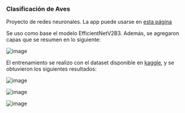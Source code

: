 ### Clasificación de Aves

Proyecto de redes neuronales.
La app puede usarse en [esta página](https://fofojaramillo.github.io/birds-app/)

Se uso como base el modelo EfficientNetV2B3. Además, se agregaron capas que se resumen en lo siguiente:

![image](https://github.com/fofojaramillo/birds-app/assets/78995026/e59e5726-cdee-4737-a546-d46c27fad60b)

El entrenamiento se realizo con el dataset disponible en [kaggle](https://www.kaggle.com/code/denismachine/525-species-classification-tensorflow), y se obtuvieron los siguientes resultados:

![image](https://github.com/fofojaramillo/birds-app/assets/78995026/7d3e655f-6fdc-4f3b-9c00-961ceb35233b)

![image](https://github.com/fofojaramillo/birds-app/assets/78995026/b2b5d2f7-b61f-4f1f-8bae-b0fb1c49664b)

![image](https://github.com/fofojaramillo/birds-app/assets/78995026/36b86d4d-38df-4506-833d-5fa4475ec7c7)
